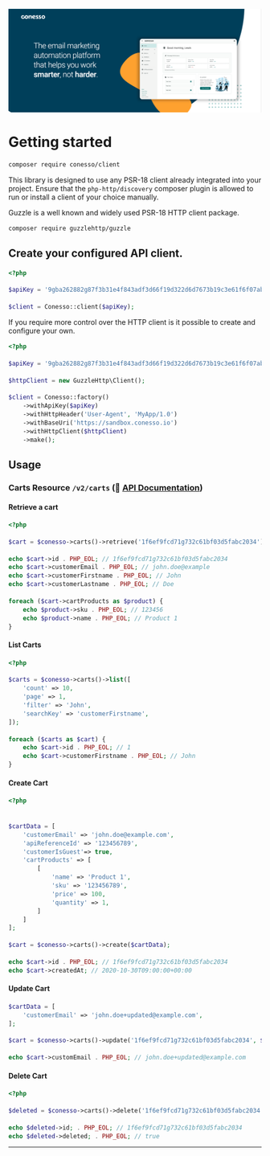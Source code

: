 <p align="center">
    <img src="https://raw.githubusercontent.com/Conesso/api-php/develop/art/header.png" width="600" alt="Conesso header"/>

</p>

# Getting started

```bash
composer require conesso/client
```

This library is designed to use any PSR-18 client already integrated into your project. Ensure that the `php-http/discovery` composer plugin is allowed to run or install a client of your choice manually.

Guzzle is a well known and widely used PSR-18 HTTP client package.

```bash
composer require guzzlehttp/guzzle
```

## Create your configured API client.

```php
<?php

$apiKey = '9gba262882g87f3b31e4f843adf3d66f19d322d6d7673b19c3e61f6f07abf2a5';

$client = Conesso::client($apiKey);

```

If you require more control over the HTTP client is it possible to create and configure your own.

```php
<?php

$apiKey = '9gba262882g87f3b31e4f843adf3d66f19d322d6d7673b19c3e61f6f07abf2a5';

$httpClient = new GuzzleHttp\Client();

$client = Conesso::factory()
    ->withApiKey($apiKey)
    ->withHttpHeader('User-Agent', 'MyApp/1.0')
    ->withBaseUri('https://sandbox.conesso.io')
    ->withHttpClient($httpClient)
    ->make();
```

## Usage

### Carts Resource `/v2/carts` (📕 [API Documentation](https://docs.conesso.io/#carts))

#### Retrieve a cart

```php
<?php

$cart = $conesso->carts()->retrieve('1f6ef9fcd71g732c61bf03d5fabc2034');

echo $cart->id . PHP_EOL; // 1f6ef9fcd71g732c61bf03d5fabc2034
echo $cart->customerEmail . PHP_EOL; // john.doe@example
echo $cart->customerFirstname . PHP_EOL; // John
echo $cart->customerLastname . PHP_EOL; // Doe

foreach ($cart->cartProducts as $product) {
    echo $product->sku . PHP_EOL; // 123456
    echo $product->name . PHP_EOL; // Product 1
}
```

#### List Carts

```php
<?php

$carts = $conesso->carts()->list([
    'count' => 10,
    'page' => 1,
    'filter' => 'John',
    'searchKey' => 'customerFirstname',
]);

foreach ($carts as $cart) {
    echo $cart->id . PHP_EOL; // 1
    echo $cart->customerFirstname . PHP_EOL; // John
}
```

#### Create Cart
```php
<?php


$cartData = [
    'customerEmail' => 'john.doe@example.com',
    'apiReferenceId' => '123456789',
    'customerIsGuest'=> true,
    'cartProducts' => [
        [
            'name' => 'Product 1',
            'sku' => '123456789',
            'price' => 100,
            'quantity' => 1,
        ]
    ]
];

$cart = $conesso->carts()->create($cartData);

echo $cart->id . PHP_EOL; // 1f6ef9fcd71g732c61bf03d5fabc2034
echo $cart->createdAt; // 2020-10-30T09:00:00+00:00
```

#### Update Cart
```php
$cartData = [
    'customerEmail' => 'john.doe+updated@example.com',
];

$cart = $conesso->carts()->update('1f6ef9fcd71g732c61bf03d5fabc2034', $cartData);

echo $cart->customEmail . PHP_EOL; // john.doe+updated@example.com
```

#### Delete Cart
```php
<?php

$deleted = $conesso->carts()->delete('1f6ef9fcd71g732c61bf03d5fabc2034');

echo $deleted->id; . PHP_EOL; // 1f6ef9fcd71g732c61bf03d5fabc2034
echo $deleted->deleted; . PHP_EOL; // true
```

---